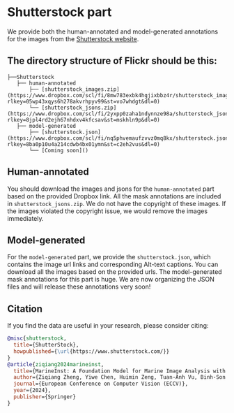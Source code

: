 # Shutterstock part

We provide both the human-annotated and model-generated annotations for the images from the [Shutterstock website](https://www.shutterstock.com/).

## The directory structure of Flickr should be this:
```
├──Shutterstock
   ├── human-annotated 
       ├── [shutterstock_images.zip](https://www.dropbox.com/scl/fi/8mw783exbk4hgjixbbz4r/shutterstock_images.zip?rlkey=05wp43xqys6h278akvrhpyv99&st=vo7whdgt&dl=0) 
       └── [shutterstock_jsons.zip](https://www.dropbox.com/scl/fi/2yxpp0zaha1ndynnze98a/shutterstock_jsons.zip?rlkey=8jpl4rd2ejh67nhdxv4kfcsav&st=mskhln9p&dl=0)
   ├── model-generated
       ├── [shutterstock.json](https://www.dropbox.com/scl/fi/nq5phvemaufzvvz0mq8kx/shutterstock.json?rlkey=8ba0p10u4a214cdwb4bx01ymn&st=c2eh2vus&dl=0)
       └── [Coming soon]()
```

## Human-annotated	
You should download the images and jsons for the `human-annotated` part based on the provided Dropbox link. All the mask annotations are included in `shutterstock_jsons.zip`. We do not have the copyright of these images. If the images violated the copyright issue, we would remove the images immediately.

## Model-generated
For the `model-generated` part, we provide the `shutterstock.json`, which contains the image url links and corresponding Alt-text captions. You can download all the images based on the provided urls. The model-generated mask annotations for this part is huge. We are now organizing the JSON files and will release these annotations very soon!

## Citation

If you find the data are useful in your research, please consider citing:

```bibtex
@misc{shutterstock,
  title={ShutterStock},
  howpublished={\url{https://www.shutterstock.com/}}
}
@article{ziqiang2024marineinst,
  title={MarineInst: A Foundation Model for Marine Image Analysis with Instance Visual Description},
  author={Ziqiang Zheng, Yiwe Chen, Huimin Zeng, Tuan-Anh Vu, Binh-Son Hua, Sai-Kit Yeung},
  journal={European Conference on Computer Vision (ECCV)},
  year={2024},
  publisher={Springer}
}
```

